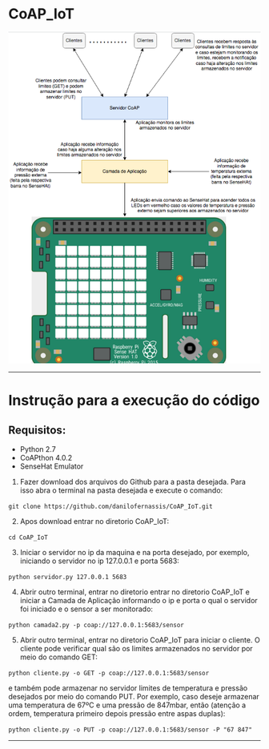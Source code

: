 # CoAP_IoT
![Projeto](figura_1.png)

----------------------------------

# Instrução para a execução do código
## Requisitos:
*	Python 2.7
*	CoAPthon 4.0.2
*	SenseHat Emulator


1) Fazer download dos arquivos do Github para a pasta desejada.
Para isso abra o terminal na pasta desejada e execute o comando:

```git clone https://github.com/danilofernassis/CoAP_IoT.git```

2) Apos download entrar no diretorio CoAP_IoT:

```cd CoAP_IoT```

3) Iniciar o servidor no ip da maquina e na porta desejado, por exemplo, iniciando o servidor no ip 127.0.0.1 e porta 5683:

```python servidor.py 127.0.0.1 5683```

4) Abrir outro terminal, entrar no diretorio entrar no diretorio CoAP_IoT e iniciar a Camada de Aplicação informando o ip e porta o qual o servidor foi iniciado e o sensor a ser monitorado:

```python camada2.py -p coap://127.0.0.1:5683/sensor```

5) Abrir outro terminal, entrar no diretorio CoAP_IoT para iniciar o cliente. O cliente pode verificar qual são os limites armazenados no servidor por meio do comando GET:

```python cliente.py -o GET -p coap://127.0.0.1:5683/sensor```

e também pode armazenar no servidor limites de temperatura e pressão desejados por meio do comando PUT. Por exemplo, caso deseje armazenar uma temperatura de 67ºC e uma pressão de 847mbar, então (atenção a ordem, temperatura primeiro depois pressão entre aspas duplas):

```python cliente.py -o PUT -p coap://127.0.0.1:5683/sensor -P "67 847"```


----------------------------------